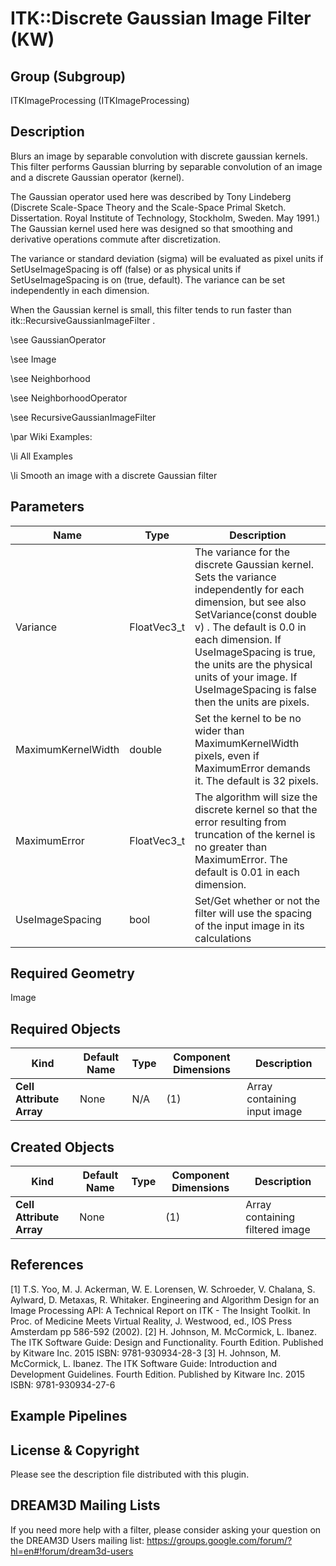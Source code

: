 # ITK::Discrete Gaussian Image Filter (KW) 


## Group (Subgroup) ##

ITKImageProcessing (ITKImageProcessing)

## Description ##

Blurs an image by separable convolution with discrete gaussian kernels. This filter performs Gaussian blurring by separable convolution of an image and a discrete Gaussian operator (kernel).

The Gaussian operator used here was described by Tony Lindeberg (Discrete Scale-Space Theory and the Scale-Space Primal Sketch. Dissertation. Royal Institute of Technology, Stockholm, Sweden. May 1991.) The Gaussian kernel used here was designed so that smoothing and derivative operations commute after discretization.

The variance or standard deviation (sigma) will be evaluated as pixel units if SetUseImageSpacing is off (false) or as physical units if SetUseImageSpacing is on (true, default). The variance can be set independently in each dimension.

When the Gaussian kernel is small, this filter tends to run faster than itk::RecursiveGaussianImageFilter .

\see GaussianOperator

\see Image

\see Neighborhood

\see NeighborhoodOperator

\see RecursiveGaussianImageFilter

\par Wiki Examples:

\li All Examples

\li Smooth an image with a discrete Gaussian filter

## Parameters ##

| Name | Type | Description |
|------|------|-------------|
| Variance | FloatVec3_t| The variance for the discrete Gaussian kernel. Sets the variance independently for each dimension, but see also SetVariance(const double v) . The default is 0.0 in each dimension. If UseImageSpacing is true, the units are the physical units of your image. If UseImageSpacing is false then the units are pixels. |
| MaximumKernelWidth | double| Set the kernel to be no wider than MaximumKernelWidth pixels, even if MaximumError demands it. The default is 32 pixels. |
| MaximumError | FloatVec3_t| The algorithm will size the discrete kernel so that the error resulting from truncation of the kernel is no greater than MaximumError. The default is 0.01 in each dimension. |
| UseImageSpacing | bool| Set/Get whether or not the filter will use the spacing of the input image in its calculations |


## Required Geometry ##

Image

## Required Objects ##

| Kind | Default Name | Type | Component Dimensions | Description |
|------|--------------|------|----------------------|-------------|
| **Cell Attribute Array** | None | N/A | (1)  | Array containing input image

## Created Objects ##

| Kind | Default Name | Type | Component Dimensions | Description |
|------|--------------|------|----------------------|-------------|
| **Cell Attribute Array** | None |  | (1)  | Array containing filtered image

## References ##

[1] T.S. Yoo, M. J. Ackerman, W. E. Lorensen, W. Schroeder, V. Chalana, S. Aylward, D. Metaxas, R. Whitaker. Engineering and Algorithm Design for an Image Processing API: A Technical Report on ITK - The Insight Toolkit. In Proc. of Medicine Meets Virtual Reality, J. Westwood, ed., IOS Press Amsterdam pp 586-592 (2002). 
[2] H. Johnson, M. McCormick, L. Ibanez. The ITK Software Guide: Design and Functionality. Fourth Edition. Published by Kitware Inc. 2015 ISBN: 9781-930934-28-3
[3] H. Johnson, M. McCormick, L. Ibanez. The ITK Software Guide: Introduction and Development Guidelines. Fourth Edition. Published by Kitware Inc. 2015 ISBN: 9781-930934-27-6

## Example Pipelines ##



## License & Copyright ##

Please see the description file distributed with this plugin.

## DREAM3D Mailing Lists ##

If you need more help with a filter, please consider asking your question on the DREAM3D Users mailing list:
https://groups.google.com/forum/?hl=en#!forum/dream3d-users
